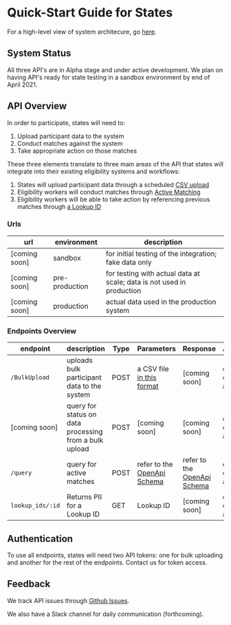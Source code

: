 # Quick-Start Guide for States

For a high-level view of system architecure, go [here](../README.md).

## System Status

All three API's are in Alpha stage and under active development. We plan on having API's ready for state testing in a sandbox environment by end of April 2021.

## API Overview

In order to participate, states will need to:

1. Upload participant data to the system
1. Conduct matches against the system
1. Take appropriate action on those matches

These three elements translate to three main areas of the API that states will integrate into their existing eligibility systems and workflows:

1. States will upload participant data through a scheduled [CSV upload](../etl/README.md)
2. Eligibility workers will conduct matches through [Active Matching](../match/README.md)
3. Eligibility workers will be able to take action by referencing previous matches through [a Lookup ID](../match/docs/openapi/orchestrator/index.yaml)

### Urls

| url | environment | description |
|---|---|---|
| [coming soon] | sandbox | for initial testing of the integration; fake data only |
|  [coming soon] | pre-production | for testing with actual data at scale; data is not used in production |
| [coming soon] | production | actual data used in the production system |

### Endpoints Overview

| endpoint | description | Type | Parameters | Response | Authentication |
|---|---|---|---|---|---|
| `/BulkUpload` | uploads bulk participant data to the system | POST | a CSV file [in this format](../etl/docs/bulk-import.md) | [coming soon] | contact a developer for access token |
| [coming soon] | query for status on data processing from a bulk upload | POST | [coming soon] | [coming soon] | contact a developer for access token |
| `/query` | query for active matches | POST | refer to the [OpenApi Schema](../match/docs/openapi/orchestrator/index.yaml) | refer to the [OpenApi Schema](../match/docs/openapi/orchestrator/index.yaml) | contact a developer for access token |
| `lookup_ids/:id` | Returns PII for a Lookup ID | GET | Lookup ID | [coming soon] | contact a developer for access token |

## Authentication

To use all endpoints, states will need two API tokens: one for bulk uploading and another for the rest of the endpoints. Contact us for token access.

## Feedback

We track API issues through [Github Issues](https://github.com/18F/piipan/issues).

We also have a Slack channel for daily communication (forthcoming).


